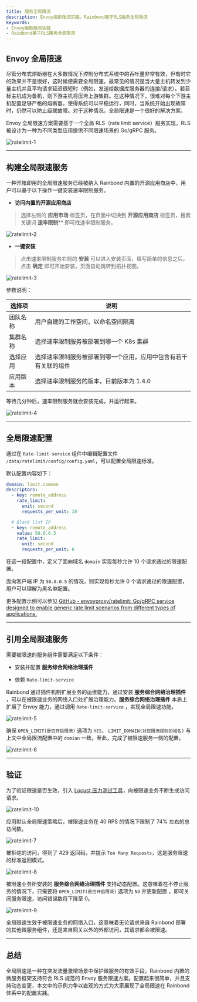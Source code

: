 ```yaml
---
title: 服务全局限流
description: Envoy熔断限流实践，Rainbond基于RLS服务全局限流
keywords:
- Envoy熔断限流实践
- Rainbond基于RLS服务全局限流
---
```


## Envoy 全局限速

尽管分布式熔断器在大多数情况下控制分布式系统中的吞吐量非常有效，但有时它的效果并不是很好，这时候便需要全局限速。最常见的情况是当大量主机转发到少量主机并且平均请求延迟很短时（例如，发送给数据库服务器的连接/请求）。若目标主机成为备机，则下游主机将压垮上游集群。在这种情况下，很难对每个下游主机配置足够严格的熔断器，使得系统可以平稳运行，同时，当系统开始出现故障时，仍然可以防止级联故障。对于这种情况，全局限速是一个很好的解决方案。

Envoy 全局限速方案需要基于一个全局 RLS（rate limit service）服务实现，RLS 被设计为一种为不同类型应用提供不同限速场景的 Go/gRPC 服务。

![ratelimit-1](https://static.goodrain.com/wechat/envoy-ratelimit/envoy-ratelimit-1.jpeg)

---

## 构建全局限速服务

一种开箱即用的全局限速服务已经被纳入 Rainbond 内置的开源应用商店中，用户可以基于以下操作一键安装速率限制服务。

* **访问内置的开源应用商店**

> 选择左侧的 **应用市场** 标签页，在页面中切换到 **开源应用商店** 标签页，搜索关键词 **速率限制**** 即可找速率限制服务。

![ratelimit-2](https://static.goodrain.com/wechat/envoy-ratelimit/envoy-ratelimit-2.png)

* **一键安装**

> 点击速率限制服务右侧的 **安装** 可以进入安装页面，填写简单的信息之后，点击 **确定** 即可开始安装，页面自动跳转到拓扑视图。

![ratelimit-3](https://static.goodrain.com/wechat/envoy-ratelimit/envoy-ratelimit-3.png)

参数说明：

| 选择项  | 说明                               |
| ---- | -------------------------------- |
| 团队名称 | 用户自建的工作空间，以命名空间隔离                |
| 集群名称 | 选择速率限制服务被部署到哪一个 K8s 集群           |
| 选择应用 | 选择速率限制服务被部署到哪一个应用，应用中包含有若干有关联的组件 |
| 应用版本 | 选择速率限制服务的版本，目前版本为 1.4.0          |

等待几分钟后，速率限制服务就会安装完成，并运行起来。

![ratelimit-4](https://static.goodrain.com/wechat/envoy-ratelimit/envoy-ratelimit-4.png)

---

## 全局限速配置

通过在 `Rate-limit-service` 组件中编辑配置文件 `/data/ratelimit/config/config.yaml`，可以配置全局限速标准。

默认配置内容如下：

```yaml
domain: limit.common
descriptors:
  - key: remote_address
    rate_limit:
      unit: second
      requests_per_unit: 10

  # Black list IP
  - key: remote_address
    value: 50.0.0.5
    rate_limit:
      unit: second
      requests_per_unit: 0
```

在这一段配置中，定义了面向域名 `domain` 实现每秒允许 10 个请求通过的限速配置。

面向客户端 IP 为 `50.0.0.5` 的情况，则实现每秒允许 0 个请求通过的限速配置，用户可以理解为黑名单配置。

更多配置示例可以参见 [GitHub - envoyproxy/ratelimit: Go/gRPC service designed to enable generic rate limit scenarios from different types of applications.](https://github.com/envoyproxy/ratelimit#examples)

---

## 引用全局限速服务

需要被限速的服务组件需要满足以下条件：

- 安装并配置 **服务综合网络治理插件**

- 依赖 `Rate-limit-service`

Rainbond 通过插件机制扩展业务的运维能力，通过安装 **服务综合网络治理插件** ，可以在被限速业务的网络入口处扩展治理能力。**服务综合网络治理插件** 本质上扩展了 Envoy 能力，通过调用 `Rate-limit-service` ，实现全局限速功能。

![ratelimit-5](https://static.goodrain.com/wechat/envoy-ratelimit/envoy-ratelimit-5.png)

确保 `OPEN_LIMIT(是否开启限流)` 选项为 `YES`，
`LIMIT_DOMAIN(对应限流规则的域名)` 与上文中全局限流配置中的 `domian` 一致。至此，完成了被限速服务一侧的配置。

![ratelimit-6](https://static.goodrain.com/wechat/envoy-ratelimit/envoy-ratelimit-6.png)

---

## 验证

为了验证限速是否生效，引入 [Locust 压力测试工具](https://mp.weixin.qq.com/s/greebbqDh-a5JJJkfokh4Q)，向被限速业务不断生成访问请求。

![ratelimit-10](https://static.goodrain.com/wechat/envoy-ratelimit/envoy-ratelimit-10.png)

应用默认全局限速策略后，被限速业务在 40 RPS 的情况下限制了 74% 左右的总访问数。

![ratelimit-7](https://static.goodrain.com/wechat/envoy-ratelimit/envoy-ratelimit-7.png)

被拒绝的访问，得到了 429 返回码，并提示 `Too Many Requests`，这是服务限速的标准返回模式。

![ratelimit-8](https://static.goodrain.com/wechat/envoy-ratelimit/envoy-ratelimit-8.png)

被限速业务所安装的 **服务综合网络治理插件** 支持动态配置。这意味着在不停止服务的情况下，只需要将 `OPEN_LIMIT(是否开启限流)` 选项为 `NO` 并更新配置 ，即可关闭服务限速，访问错误数将下降至 0。

![ratelimit-9](https://static.goodrain.com/wechat/envoy-ratelimit/envoy-ratelimit-9.png)

全局限速生效于被限速业务的网络入口，这意味着无论请求来自 Rainbond 部署的其他微服务组件，还是来自网关以外的外部访问，其请求都会被限速。

---

## 总结

全局限速是一种在突发流量激增场景中保护微服务的有效手段，Rainbond 内置的微服务框架支持符合 RLS 规范的 Envoy 服务限速方案。配置起来很简单，并且支持动态变更，本文中的示例力争以直观的方式为大家展现了全局限速在 Rainbond 体系中的配置实践。 

